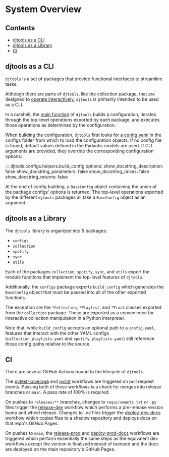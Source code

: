 # System Overview


## Contents
- [djtools as a CLI](#djtools-as-aclij)
- [djtools as a Library](#djtools-as-a-library)
- [CI](#ci)


## djtools as a CLI
`djtools` is a set of packages that provide functional interfaces to streamline tasks.

Although there are parts of `djtools`, like the collection package, that are designed to [operate interactively](./collections_api.md), `djtools` is primarily intended to be used as a CLI.

In a nutshell, the [main function](https://github.com/a-rich/DJ-Tools/blob/main/djtools/__init__.py) of `djtools` builds 
a configuration, iterates through the top-level operations exported by each package, and executes those operations as determined by the configuration.

When building the configuration, `djtools` first looks for a [config.yaml](https://github.com/a-rich/DJ-Tools/blob/main/djtools/configs/config.yaml) in the configs folder from which to load the configuration objects.
If no config file is found, default values defined in the Pydantic models are used.
If CLI arguments are provided, they override the corresponding configuration options:

::: djtools.configs.helpers.build_config
    options:
        show_docstring_description: false
        show_docstring_parameters: false
        show_docstring_raises: false
        show_docstring_returns: false

At the end of config building, a `BaseConfig` object containing the union of the package configs' options is returned.
The top-level operations exported by the different `djtools` packages all take a `BaseConfig` object as an argument.


## djtools as a Library
The `djtools` library is organized into 5 packages:

- `configs`
- `collection`
- `spotify`
- `sync`
- `utils`

Each of the packages `collection`, `spotify`, `sync`, and `utils` export the module functions that implement the top-level features of `djtools`.

Additionally, the `configs` package exports `build_config` which generates the `BaseConfig` object that must be passed into all of the other exported functions.

The exception are the `*Collection`, `*Playlist`, and `*Track` classes exported from the `collection` package.
These are exported as a convenience for interactive collection manipulation in a Python interpreter.

Note that, while `build_config` accepts an optional path to a `config.yaml`, features that interact with the other YAML configs (`collection_playlists.yaml` and `spotify_playlists.yaml`) still reference those config paths relative to the source.

## CI
There are several GitHub Actions bound to the lifecycle of `djtools`.

The [pytest-coverage](https://github.com/a-rich/DJ-Tools/blob/main/.github/workflows/pytest-coverage.yaml) and [pylint](https://github.com/a-rich/DJ-Tools/blob/main/.github/workflows/pylint.yaml) workflows are triggered on pull request events.
Passing both of these workflows is a check for merges into release branches or `main`.
A pass rate of 100% is required.

On pushes to `releases/**` branches, changes to `requirements.txt` or `.py` files trigger the [release-dev](https://github.com/a-rich/DJ-Tools/blob/main/.github/workflows/release-dev.yaml) workflow which performs a pre-release version bump and wheel release.
Changes to `.md` files trigger the [deploy-dev-docs](https://github.com/a-rich/DJ-Tools/blob/main/.github/workflows/deploy-dev-docs.yaml) workflow which copies files to a shadow repository and deploys docs on that repo's GitHub Pages.

On pushes to `main`, the [release-prod](https://github.com/a-rich/DJ-Tools/blob/main/.github/workflows/release-prod.yaml) and [deploy-prod-docs](https://github.com/a-rich/DJ-Tools/blob/main/.github/workflows/deploy-prod-docs.yaml) workflows are triggered which perform essentially the same steps as the equivalent dev workflows except the version is finalized instead of bumped and the docs are deployed on the main repository's GitHub Pages. 
